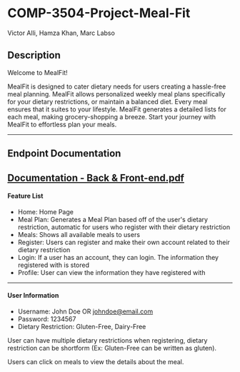 # COMP-3504-Project-Meal-Fit
Victor Alli, Hamza Khan, Marc Labso

## Description

Welcome to MealFit!

MealFit is designed to cater dietary needs for users creating a hassle-free meal planning. MealFit allows personalized weekly meal plans specifically for your dietary restrictions, or maintain a balanced diet. Every meal ensures that it suites to your lifestyle. MealFit generates a detailed lists for each meal, making grocery-shopping a breeze. Start your journey with MealFit to effortless plan your meals.

------------------------------------------------------------------------------------------------
## Endpoint Documentation

[Documentation  - Back & Front-end.pdf](https://github.com/user-attachments/files/18070348/Documentation.-.Back.Front-end.pdf)
------------------------------------------------------------------------------------------------

#### Feature List
- Home: Home Page
- Meal Plan: Generates a Meal Plan based off of the user's dietary restriction, automatic for users who register with their dietary restriction
- Meals: Shows all available meals to users
- Register: Users can register and make their own account related to their dietary restriction
- Login: If a user has an account, they can login. The information they registered with is stored
- Profile: User can view the information they have registered with

------------------------------------------------------------------------------------------------

#### User Information
- Username: John Doe OR johndoe@email.com
- Password: 1234567
- Dietary Restriction: Gluten-Free, Dairy-Free

User can have multiple dietary restrictions when registering, dietary restriction can be shortform (Ex: Gluten-Free can be written as gluten).

Users can click on meals to view the details about the meal.

